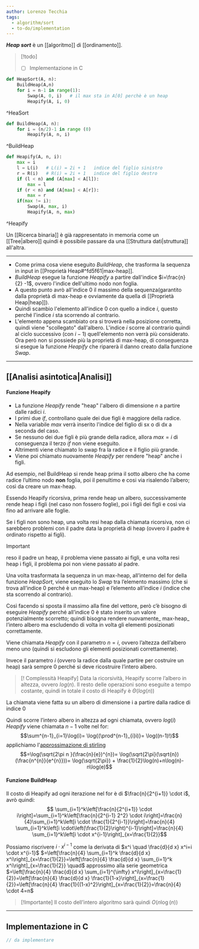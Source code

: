 ```yaml
---
author: Lorenzo Tecchia
tags:
  - algorithm/sort
  - to-do/implementation
---
```

***Heap sort*** è un [[algoritmo]] di [[ordinamento]].
>[!todo] 
>- [ ] Implementazione in C

```python
def HeapSort(A, n):
	BuildHeap(A,n)
	for i = n-1 in range(1): 
		Swap(A, 0, i)   # il max sta in A[0] perchè è un heap
		Heapify(A, i, 0)
```
^HeaSort

```python
def BuildHeap(A, n):
	for i = (n/2)-1 in range (0)
		Heapify(A, n, i)
```
^BuildHeap

```python
def Heapify(A, n, i):
	max = i
	l = L(i)   # L(i) = 2i + 1   indice del figlio sinistro
	r = R(i)   # R(i) = 2i + 1   indice del figlio destro
	if (l < n) and (A[max] < A[l]):
		max = l
	if (r < n) and (A[max] < A[r]):
		max = r
	if(max != i):
		Swap(A, max, i)
		Heapify(A, n, max)
```
^Heapify

Un [[Ricerca binaria]] è già rappresentato in memoria come un [[Tree|albero]] quindi è possibile passare da una [[Struttura dati|struttura]] all'altra.

---
- Come prima cosa viene eseguito _BuildHeap_, che trasforma la sequenza in input in [[Proprietà Heap#^fd5f61|max-heap]]. 
- _BuildHeap_ esegue la funzione _Heapify_ a partire dall'indice $i=\frac{n}{2} -1$, ovvero l'indice dell'ultimo nodo non foglia.
- A questo punto avrò all'indice $0$ il massimo della sequenza(garantito dalla proprietà di max-heap e ovviamente da quella di [[Proprietà Heap|heap]]).
- Quindi scambio l'elemento all'indice $0$ con quello a indice $i$, questo perché l'indice $i$ sta scorrendo al contrario. 
- L'elemento appena scambiato ora si troverà nella posizione corretta, quindi viene "scollegato" dall'albero. L'indice $i$ scorre al contrario quindi al ciclo successivo (con $i-1$) quell'elemento non verrà più considerato.
Ora però non si possiede più la proprietà di max-heap, di conseguenza si esegue la funzione _Heapify_ che riparerà il danno creato dalla funzione _Swap_.
---
## [[Analisi asintotica|Analisi]]
#### Funzione Heapify
- La funzione _Heapify_ rende "heap" l'albero di dimensione $n$ a partire dalle radici $i$. 
- I primi due $if$, controllano quale dei due figli è maggiore della radice.
- Nella variabile $max$ verrà inserito l'indice del figlio di sx o di dx a seconda del caso. 
- Se nessuno dei due figli è più grande della radice, allora $max=i$ di conseguenza il terzo $if$ non viene eseguito.
- Altrimenti viene chiamato lo swap fra la radice e il figlio più grande.
- Viene poi chiamato nuovamente _Heapify_ per rendere "heap" anche i figli.

Ad esempio, nel BuildHeap si rende heap prima il sotto albero che ha come radice l’ultimo nodo **non** foglia, poi il penultimo e cosi via risalendo l’albero; così da creare un max-heap.

Essendo Heapify ricorsiva, prima rende heap un albero, successivamente rende heap i figli (nel caso non fossero foglie), poi i figli dei figli e così via fino ad arrivare alle foglie.

Se i figli non sono heap, una volta resi heap dalla chiamata ricorsiva, non ci sarebbero problemi con il padre data la proprietà di heap (ovvero il padre è ordinato rispetto ai figli). 
>[!important]
> reso il padre un heap, il problema viene passato ai figli, e una volta resi heap i figli, il problema poi non viene passato al padre.

Una volta trasformata la sequenza in un max-heap, all’interno del for della funzione _HeapSort_, viene eseguito lo _Swap_ tra l’elemento massimo (che si trova all’indice $0$ perché è un max-heap) e l’elemento all’indice $i$ (indice che sta scorrendo al contrario).

Così facendo si sposta il massimo alla fine del vettore, però c’è bisogno di eseguire _Heapify_ perché all’indice $0$ è stato inserito un valore potenzialmente scorretto; quindi bisogna rendere nuovamente_ max-heap_ l’intero albero ma escludendo di volta in volta gli elementi posizionati correttamente.

Viene chiamata _Heapify_ con il parametro $n=i$, ovvero l’altezza dell’albero meno uno (quindi si escludono gli elementi posizionati correttamente).

Invece il parametro $i$ (ovvero la radice dalla quale partire per costruire un heap) sarà sempre $0$ perché si deve ricostruire l’intero albero.

>[! Complessità Heapify]
>Data la ricorsività, Heapify scorre l’albero in altezza, ovvero $log(n)$. Il resto delle operazioni sono eseguite a tempo costante, quindi in totale il costo di Heapify è $\Theta(log(n))$

La chiamata viene fatta su un albero di dimensione i a partire dalla radice di indice $0$

Quindi scorre l’intero albero in altezza ad ogni chiamata, ovvero $log(i)$
_Heapify_ viene chiamata $n − 1$ volte nel for:
$$\sum^{n-1}_{i=1}\log(i)= \log{(\prod^{n-1}_{i}i)}= \log((n-1)!)$$ applichiamo l'[approssimazione di stirling](https://it.wikipedia.org/wiki/Approssimazione_di_Stirling)
$$=\log(\sqrt{2\pi n }(\frac{n}{e})^{n})= \log(\sqrt{2\pi}(\sqrt{n})(\frac{n^{n}}{e^{n}}))= \log(\sqrt{2\pi}) + \frac{1}{2}\log(n)+n\log(n)- n\log(e)$$
#### Funzione BuildHeap
Il costo di Heapify ad ogni iterazione nel for è di $\frac{n}{2^{i+1}} \cdot i$, avrò quindi:
$$
\sum_{i=1}^k\left[\frac{n}{2^{i+1}} \cdot i\right]=\sum_{i=1}^k\left[\frac{n}{2^{i-1} 2^2} \cdot i\right]=\frac{n}{4}\sum_{i=1}^k\left[i \cdot \frac{1}{2^{i-1}}\right]=\frac{n}{4} \sum_{i=1}^k\left[i \cdot\left(\frac{1}{2}\right)^{i-1}\right]=\frac{n}{4} \sum_{i=1}^k\left[i \cdot x^{i-1}\right]_{x=\frac{1}{2}}$$

Possiamo riscrivere $i \cdot x^{i-1}$ come la derivata di $x^i \quad \frac{d}{d x} x^i=i \cdot x^{i-1}$
$=\left[\frac{n}{4} \sum_{i=1}^k \frac{d}{d x} x^i\right]_{x=\frac{1}{2}}=\left[\frac{n}{4} \frac{d}{d x} \sum_{i=1}^k x^i\right]_{x=\frac{1}{2}} \quad$ approssimo alla serie geometrica
$=\left[\frac{n}{4} \frac{d}{d x} \sum_{i=1}^{\infty} x^i\right]_{x=\frac{1}{2}}=\left[\frac{n}{4} \frac{d}{d x} \frac{1}{1-x}\right]_{x=\frac{1}{2}}=\left[\frac{n}{4} \frac{1}{(1-x)^2}\right]_{x=\frac{1}{2}}=\frac{n}{4} \cdot 4=n$

>[!Importante] 
>Il costo dell’intero algoritmo sarà quindi $O(n \log(n))$

---
## Implementazione in C
```C
// da implementare
```
